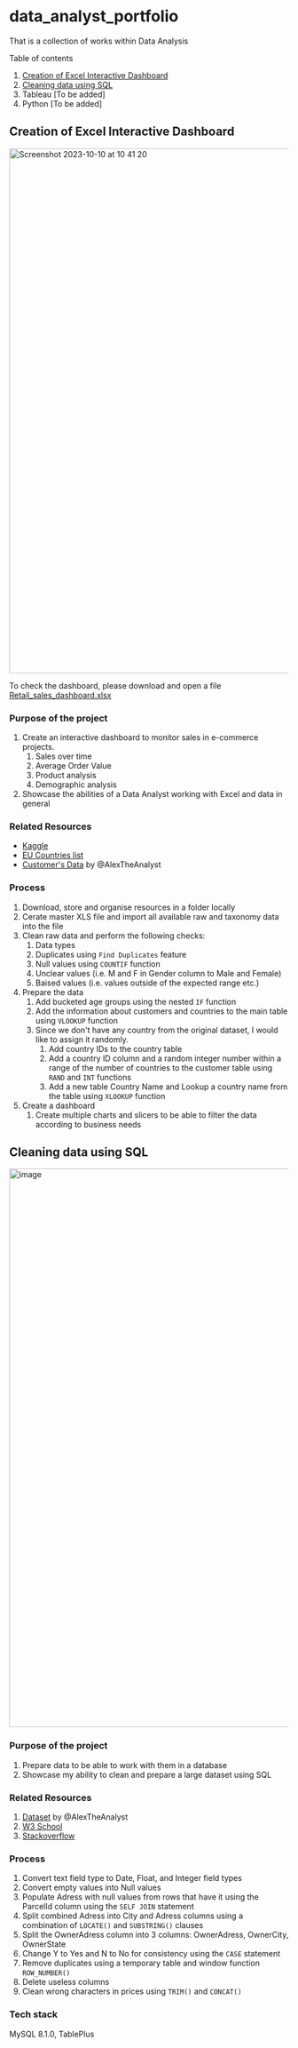 # data_analyst_portfolio
That is a collection of works within Data Analysis

Table of contents
1. [Creation of Excel Interactive Dashboard](https://github.com/Mezzzanine/data_analyst_portfolio#creation-of-excel-interactive-dashboard)
2. [Cleaning data using SQL](https://github.com/Mezzzanine/data_analyst_portfolio#cleaning-data-using-sql)
3. Tableau [To be added]
4. Python [To be added]



## Creation of Excel Interactive Dashboard

<img width="945" alt="Screenshot 2023-10-10 at 10 41 20" src="https://github.com/Mezzzanine/data_analyst_portfolio/assets/19992624/e27fbe6f-5fb9-4abe-b960-316dd45b60d7">

To check the dashboard, please download and open a file [Retail_sales_dashboard.xlsx](https://github.com/Mezzzanine/data_analyst_portfolio/blob/main/Retail_sales_dashboard.xlsx)

### Purpose of the project

1. Create an interactive dashboard to monitor sales in e-commerce projects.
    1. Sales over time
    2. Average Order Value
    3. Product analysis
    4. Demographic analysis   
3. Showcase the abilities of a Data Analyst working with Excel and data in general


### Related Resources
- [Kaggle](https://www.kaggle.com/datasets/mohammadtalib786/retail-sales-dataset)
- [EU Countries list](https://github.com/ajturner/acetate/blob/master/places/Countries-Europe.csv)
- [Customer's Data](https://github.com/AlexTheAnalyst/Excel-Tutorial/blob/main/Excel%20Project%20Dataset.xlsx) by @AlexTheAnalyst

### Process
1. Download, store and organise resources in a folder locally
2. Cerate master XLS file and import all available raw and taxonomy data into the file
3. Clean raw data and perform the following checks:
    1. Data types 
    2. Duplicates using `Find Duplicates` feature
    3. Null values using `COUNTIF` function
    4. Unclear values (i.e. M and F in Gender column to Male and Female)
    5. Baised values (i.e. values outside of the expected range etc.)
4. Prepare the data
   1. Add bucketed age groups using the nested `IF` function
   2. Add the information about customers and countries to the main table using `VLOOKUP` function
   3. Since we don't have any country from the original dataset, I would like to assign it randomly.
      1. Add country IDs to the country table
      2. Add a country ID column and a random integer number within a range of the number of countries to the customer table using `RAND` and `INT` functions
      3. Add a new table Country Name and Lookup a country name from the table using `XLOOKUP` function
5. Create a dashboard
    1. Create multiple charts and slicers to be able to filter the data according to business needs

## Cleaning data using SQL

<img width="1006" alt="image" src="https://github.com/Mezzzanine/data_analyst_portfolio/assets/19992624/abc36034-8f3b-467e-a452-1896780982b6">

### Purpose of the project

1. Prepare data to be able to work with them in a database
2. Showcase my ability to clean and prepare a large dataset using SQL

### Related Resources

1. [Dataset](https://github.com/AlexTheAnalyst/PortfolioProjects/blob/main/Data%20Cleaning%20Portfolio%20Project%20Queries.sql) by @AlexTheAnalyst
2. [W3 School](https://www.w3schools.com/)
3. [Stackoverflow](https://stackoverflow.com/)

### Process

1. Convert text field type to Date, Float, and Integer field types
2. Convert empty values into Null values
3. Populate Adress with null values from rows that have it using the ParcelId column using the `SELF JOIN` statement
4. Split combined Adress into City and Adress columns using a combination of `LOCATE()` and `SUBSTRING()` clauses
5. Split the OwnerAdress column into 3 columns: OwnerAdress, OwnerCity, OwnerState 
6. Change Y to Yes and N to No for consistency using the `CASE` statement
7. Remove duplicates using a temporary table and window function `ROW_NUMBER()`
8. Delete useless columns
9. Clean wrong characters in prices using `TRIM()` and `CONCAT()`

### Tech stack
MySQL 8.1.0,
TablePlus
